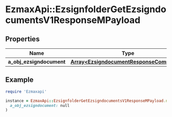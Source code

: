# EzmaxApi::EzsignfolderGetEzsigndocumentsV1ResponseMPayload

## Properties

| Name | Type | Description | Notes |
| ---- | ---- | ----------- | ----- |
| **a_obj_ezsigndocument** | [**Array&lt;EzsigndocumentResponseCompound&gt;**](EzsigndocumentResponseCompound.md) |  |  |

## Example

```ruby
require 'Ezmaxapi'

instance = EzmaxApi::EzsignfolderGetEzsigndocumentsV1ResponseMPayload.new(
  a_obj_ezsigndocument: null
)
```

